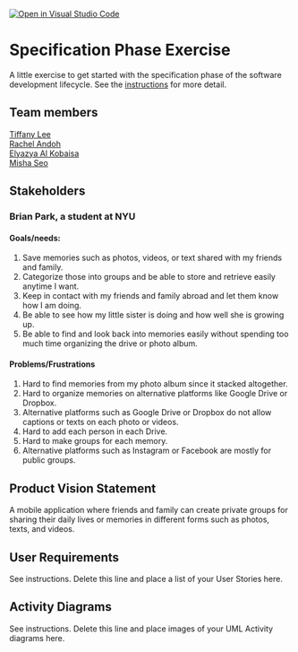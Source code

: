 [![Open in Visual Studio Code](https://classroom.github.com/assets/open-in-vscode-c66648af7eb3fe8bc4f294546bfd86ef473780cde1dea487d3c4ff354943c9ae.svg)](https://classroom.github.com/online_ide?assignment_repo_id=8553889&assignment_repo_type=AssignmentRepo)
# Specification Phase Exercise

A little exercise to get started with the specification phase of the software development lifecycle. See the [instructions](instructions.md) for more detail.

## Team members

<a href="https://github.com/les5185"> Tiffany Lee <br> </a>
<a href="https://github.com/rachel0lehcar"> Rachel Andoh <br> </a>
<a href="https://github.com/"> Elyazya Al Kobaisa <br> </a>
<a href="https://github.com/mishaseo"> Misha Seo <br></a>

## Stakeholders

### Brian Park, a student at NYU 

#### Goals/needs:

1. Save memories such as photos, videos, or text shared with my friends and family. 
2. Categorize those into groups and be able to store and retrieve easily anytime I want. 
3. Keep in contact with my friends and family abroad and let them know how I am doing. 
4. Be able to see how my little sister is doing and how well she is growing up. 
5. Be able to find and look back into memories easily without spending too much time organizing the drive or photo album. 

#### Problems/Frustrations

1. Hard to find memories from my photo album since it stacked altogether.
2. Hard to organize memories on alternative platforms like Google Drive or Dropbox.
3. Alternative platforms such as Google Drive or Dropbox do not allow captions or texts on each photo or videos. 
4. Hard to add each person in each Drive. 
5. Hard to make groups for each memory.
6. Alternative platforms such as Instagram or Facebook are mostly for public groups. 


## Product Vision Statement
A mobile application where friends and family can create private groups for sharing their daily lives or memories in different forms such as photos, texts, and videos. 

## User Requirements

See instructions. Delete this line and place a list of your User Stories here.

## Activity Diagrams

See instructions. Delete this line and place images of your UML Activity diagrams here.
